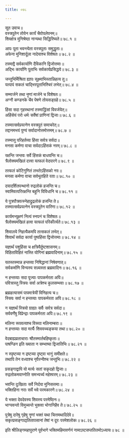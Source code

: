 ```yaml
---
title: ०७८

---
```

सूत उवाच॥  
वस्त्रपूतेन तोयेन कार्यं चैवोपलेपनम्॥  
शिवक्षेत्र मुनिश्रेष्ठा नान्यथा सिद्धिरिष्यते॥ ७८.१ ॥  
  
आपः पूता भवन्त्येता वस्त्रपूताः समुद्धृताः॥  
अफेना मुनिशार्दूला नादेयाश्च विशेषतः॥ ७८.२ ॥  
  
तस्माद्वै सर्वकार्याणि दैविकानि द्विजोत्तमाः॥  
अद्भिः कार्याणि पूताभिः सर्वकार्यप्रसिद्धये॥ ७८.३ ॥  
  
जन्तुभिर्मिश्रिता ह्यापः सूक्ष्माभिस्तान्निहत्य तु॥  
यत्पापं सकलं चाद्भिरपूताभिश्चिरं लभेत्॥ ७८.४ ॥  
  
सम्मार्जने तथा नॄणां मार्जने च विशेषतः॥  
अग्नौ कण्डनके चैव पेषणे तोयसङ्ग्रहे॥ ७८.५ ॥  
  
हिंसा सदा गृहस्थानां तस्माद्धिंसां विवर्जयेत्॥  
अहिंसेयं परो धर्मः सर्वेषां प्राणिनां द्विजाः॥ ७८.६ ॥  
  
तस्मात्सर्वप्रयत्नेन वस्त्रपूतं समाचरेत्॥  
तद्दानमभयं पुण्यं सर्वादानोत्तमोत्तमम्॥ ७८.७ ॥  
  
तस्मात्तु परिहर्तव्या हिंसा सर्वत्र सर्वदा॥  
मनसा कर्मणा वाचा सर्वदाऽहिंसकं नरम्॥ ७८.८ ॥  
  
रक्षन्ति जन्तवः सर्वे हिंसकं बाधयन्ति च॥  
त्रैलोक्यमखिलं दत्त्वा यत्फलं वेदपारगे॥ ७८.९ ॥  
  
तत्फलं कोटिगुणितं लभतेऽहिंसको नरः॥  
मनसा कर्मणा वाचा सर्वभूतहिते रताः॥ ७८.१० ॥  
  
दयादर्शितपन्थानो रुद्रलोकं व्रजन्ति च॥  
स्वामिवत्परिरक्षन्ति बहूनि विविधानि च॥ ७८.११ ॥  
  
ये पुत्रपौत्रवत्स्नेहाद्रुद्रलोकं व्रजन्ति ते॥  
तस्मात्सर्वप्रयत्नेन वस्त्रपूतेन वारिणा॥ ७८.१२ ॥  
  
कार्यमभ्युक्षणं नित्यं स्नपनं च विशेषतः॥  
त्रैलोक्यमखिलं हत्वा यत्फलं परिकीर्त्यते॥ ७८.१३ ॥  
  
शिवालये निहत्यैकमपि तत्सकलं लभेत्॥  
शिवार्थं सर्वदा कार्या पुष्पहिंसा द्विजोत्तमाः॥ ७८.१४ ॥  
  
यज्ञार्थं पशुहिंसा च क्षत्रियैर्दुष्टशासनम्॥  
विहिताविहितं नास्ति योगिनां ब्रह्मवादिनाम्॥ ७८.१५ ॥  
  
यतस्तस्मान्न हन्तव्या निषिद्धानां निषेवणात्॥  
सर्वकर्माणि विन्यस्य सन्न्यस्ता ब्रह्मवादिनः॥ ७८.१६ ॥  
  
न हन्तव्याः सदा पूज्याः पापकर्मरता अपि॥  
पवित्रास्तु स्त्रियः सर्वा अत्रेश्च कुलसम्भवाः॥ ७८.१७ ॥  
  
ब्रह्महत्यासमं पापमात्रेयीं विनिहत्य च॥  
स्त्रियः सर्वा न हन्तव्याः पापकर्मरता अपि॥ ७८.१८ ॥  
  
न यज्ञार्थं स्त्रियो ग्राह्याः सर्वैः सर्वत्र सर्वदा॥  
सर्ववर्णेषु विप्रेन्द्राः पापकर्मरता अपि॥ ७८.१९ ॥  
  
मलिना रूपवत्यश्च विरूपा मलिनाम्बराः॥  
न हन्तव्याः सदा मर्त्यैः शिववच्चङ्कया तथा॥ ७८.२० ॥  
  
वेदबाह्यव्रताचाराः श्रौतस्मार्तबहिष्कृताः॥  
पाषण्डिन इति ख्याता न सम्भाष्या द्विजातिभिः॥ ७८.२१ ॥  
  
न स्पृष्टव्या न द्रष्टव्या दृष्ट्वा भानुं समीक्षते॥  
तथापि तेन वध्याश्च नृपैरन्यैश्च जन्तुभिः॥ ७८.२२ ॥  
  
प्रसङ्गाद्वापि यो मर्त्यः सतां सकृदहो द्विजाः॥  
रुद्रलोकमवाप्नोति समभ्यर्च्य महेश्वरम्॥ ७८.२३ ॥  
  
भवन्ति दुःखिताः सर्वे निर्दया मुनिसत्तमाः॥  
भक्तिहिना नराः सर्वे भवे परमकारणे॥ ७८.२४ ॥  
  
ये भक्ता देवदेवस्य शिवस्य परमेष्ठिनः॥  
भाग्यवन्तो विमुच्यन्ते भुक्त्वा भोगानिहैव ते॥ ७८.२५ ॥  
  
पुत्रेषु दारेषु गृहेषु नॄणां भक्तं यथा चित्तमथादिदेवे॥  
सकृत्प्रसङ्गाद्यतितापसानां तेषां न दूरः परमेशलोकः॥ ७८.२६ ॥  
  
इति श्रीलिङ्गमहापुराणे पूर्वभागे भक्तिमहिमावर्णनं नामाऽष्टसप्ततितमोऽध्यायः॥ ७८ ॥